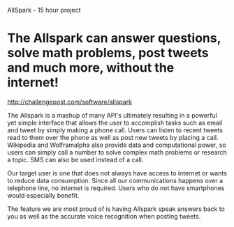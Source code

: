 AllSpark - 15 hour project

The Allspark can answer questions, solve math problems, post tweets and much more, without the internet!
========
http://challengepost.com/software/allspark

The Allspark is a mashup of many API's ultimately resulting in a powerful yet simple interface that allows the user to accomplish tasks such as email and tweet by simply making a phone call. Users can listen to recent tweets read to them over the phone as well as post new tweets by placing a call. Wikipedia and Wolframalpha also provide data and computational power, so users can simply call a number to solve complex math problems or research a topic. SMS can also be used instead of a call.

Our target user is one that does not always have access to internet or wants to reduce data consumption. Since all our communications happens over a telephone line, no internet is required. Users who do not have smartphones would especially benefit.

The feature we are most proud of is having Allspark speak answers back to you as well as the accurate voice recognition when posting tweets.

